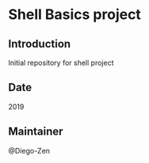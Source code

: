 # Shell Basics project

## Introduction

Initial repository for shell project

## Date

2019

## Maintainer

@Diego-Zen